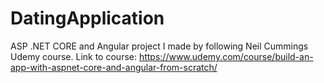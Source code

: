 # DatingApplication

ASP .NET CORE and Angular project I made by following Neil Cummings Udemy course.
Link to course: https://www.udemy.com/course/build-an-app-with-aspnet-core-and-angular-from-scratch/
